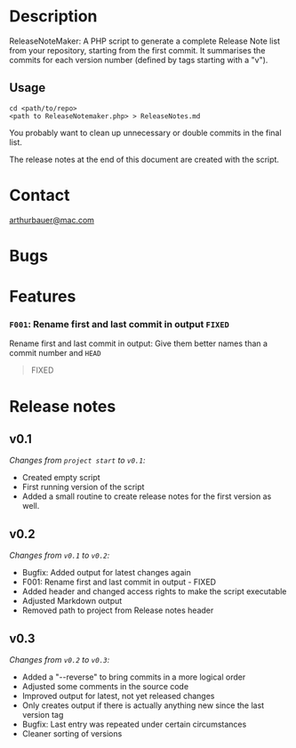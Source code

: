 Description
===============

ReleaseNoteMaker: A PHP script to generate a complete Release Note list from your repository, starting from the first commit. It summarises the commits for each version number (defined by tags starting with a "v"). 

## Usage
 
    cd <path/to/repo>
    <path to ReleaseNotemaker.php> > ReleaseNotes.md

You probably want to clean up unnecessary or double commits in the final list.

The release notes at the end of this document are created with the script.

Contact
===============
arthurbauer@mac.com

Bugs
===============

Features
===============
### `F001`: Rename first and last commit in output `FIXED`
Rename first and last commit in output: Give them better names than a commit number and `HEAD`

> FIXED

# Release notes
## v0.1
*Changes from `project start` to `v0.1`:*

* Created empty script
* First running version of the script
* Added a small routine to create release notes for the first version as well.

## v0.2
*Changes from `v0.1` to `v0.2`:*

* Bugfix: Added output for latest changes again
* F001: Rename first and last commit in output - FIXED
* Added header and changed access rights to make the script executable
* Adjusted Markdown output
* Removed path to project from Release notes header

## v0.3
*Changes from `v0.2` to `v0.3`:*

* Added a "--reverse"  to bring commits in a more logical order
* Adjusted some comments in the source code
* Improved output for latest, not yet released changes
* Only creates output if there is actually anything new since the last version tag
* Bugfix: Last entry was repeated under certain circumstances
* Cleaner sorting of versions
